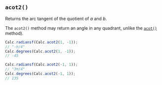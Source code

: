 ## `acot2()`

Returns the arc tangent of the quotient of *a* and *b*.

The `acot2()` method may return an angle in any quadrant, unlike the [`acot()`](/calc/docs/acot/) method).

```javascript
Calc.radiansf(Calc.acot2(1, -1));
// "-π/4"
Calc.degrees(Calc.acot2(1, -1));
// -45
```

```javascript
Calc.radiansf(Calc.acot2(-1, 1));
// "3π/4"
Calc.degrees(Calc.acot2(-1, 1));
// 135
```
